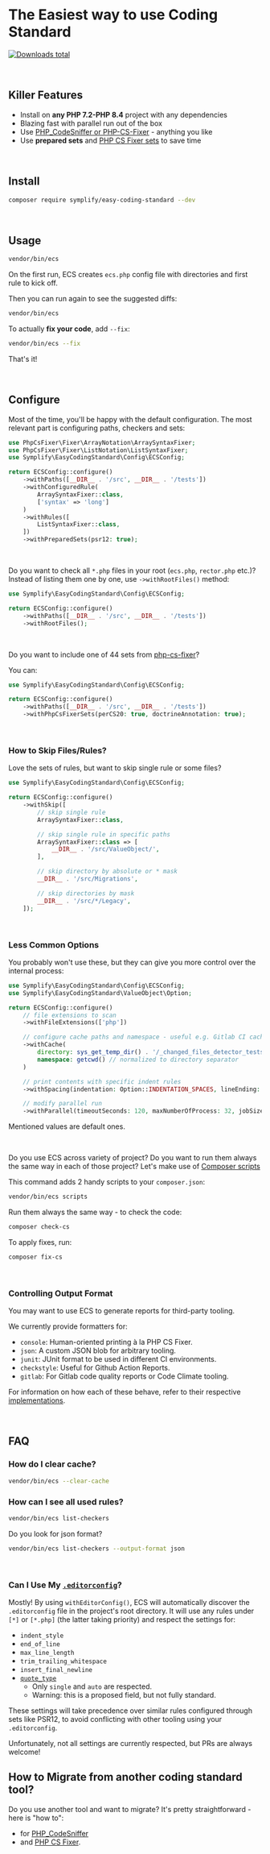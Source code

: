 # The Easiest way to use Coding Standard

[![Downloads total](https://img.shields.io/packagist/dt/symplify/easy-coding-standard.svg?style=flat-square)](https://packagist.org/packages/symplify/easy-coding-standard/stats)

<br>

## Killer Features

- Install on **any PHP 7.2-PHP 8.4** project with any dependencies
- Blazing fast with parallel run out of the box
- Use [PHP_CodeSniffer or PHP-CS-Fixer](https://tomasvotruba.com/blog/2017/05/03/combine-power-of-php-code-sniffer-and-php-cs-fixer-in-3-lines/) - anything you like
- Use **prepared sets** and [PHP CS Fixer sets](https://github.com/PHP-CS-Fixer/PHP-CS-Fixer/blob/master/doc/ruleSets/index.rst) to save time

<br>

## Install

```bash
composer require symplify/easy-coding-standard --dev
```

<br>

## Usage

```bash
vendor/bin/ecs
```

On the first run, ECS creates `ecs.php` config file with directories and first rule to kick off.

Then you can run again to see the suggested diffs:

```bash
vendor/bin/ecs
```

To actually **fix your code**, add `--fix`:

```bash
vendor/bin/ecs --fix
```

That's it!

<br>

## Configure

Most of the time, you'll be happy with the default configuration. The most relevant part is configuring paths, checkers and sets:

```php
use PhpCsFixer\Fixer\ArrayNotation\ArraySyntaxFixer;
use PhpCsFixer\Fixer\ListNotation\ListSyntaxFixer;
use Symplify\EasyCodingStandard\Config\ECSConfig;

return ECSConfig::configure()
    ->withPaths([__DIR__ . '/src', __DIR__ . '/tests'])
    ->withConfiguredRule(
        ArraySyntaxFixer::class,
        ['syntax' => 'long']
    )
    ->withRules([
        ListSyntaxFixer::class,
    ])
    ->withPreparedSets(psr12: true);
```

<br>

Do you want to check all `*.php` files in your root (`ecs.php`, `rector.php` etc.)? Instead of listing them one by one, use `->withRootFiles()` method:

```php
use Symplify\EasyCodingStandard\Config\ECSConfig;

return ECSConfig::configure()
    ->withPaths([__DIR__ . '/src', __DIR__ . '/tests'])
    ->withRootFiles();
```

<br>

Do you want to include one of 44 sets from [php-cs-fixer](https://github.com/PHP-CS-Fixer/PHP-CS-Fixer/blob/master/doc/ruleSets/index.rst)?

You can:

```php
use Symplify\EasyCodingStandard\Config\ECSConfig;

return ECSConfig::configure()
    ->withPaths([__DIR__ . '/src', __DIR__ . '/tests'])
    ->withPhpCsFixerSets(perCS20: true, doctrineAnnotation: true);
```

<br>

### How to Skip Files/Rules?

Love the sets of rules, but want to skip single rule or some files?

```php
use Symplify\EasyCodingStandard\Config\ECSConfig;

return ECSConfig::configure()
    ->withSkip([
        // skip single rule
        ArraySyntaxFixer::class,

        // skip single rule in specific paths
        ArraySyntaxFixer::class => [
            __DIR__ . '/src/ValueObject/',
        ],

        // skip directory by absolute or * mask
        __DIR__ . '/src/Migrations',

        // skip directories by mask
        __DIR__ . '/src/*/Legacy',
    ]);
```

<br>

### Less Common Options

You probably won't use these, but they can give you more control over the internal process:

```php
use Symplify\EasyCodingStandard\Config\ECSConfig;
use Symplify\EasyCodingStandard\ValueObject\Option;

return ECSConfig::configure()
    // file extensions to scan
    ->withFileExtensions(['php'])

    // configure cache paths and namespace - useful e.g. Gitlab CI caching, where getcwd() produces always different path
    ->withCache(
        directory: sys_get_temp_dir() . '/_changed_files_detector_tests',
        namespace: getcwd() // normalized to directory separator
    )

    // print contents with specific indent rules
    ->withSpacing(indentation: Option::INDENTATION_SPACES, lineEnding: PHP_EOL)

    // modify parallel run
    ->withParallel(timeoutSeconds: 120, maxNumberOfProcess: 32, jobSize: 20);
```

Mentioned values are default ones.

<br>

Do you use ECS across variety of project? Do you want to run them always the same way in each of those project? Let's make use of [Composer scripts](https://blog.martinhujer.cz/have-you-tried-composer-scripts/)

This command adds 2 handy scripts to your `composer.json`:

```bash
vendor/bin/ecs scripts
```

Run them always the same way - to check the code:

```bash
composer check-cs
```

To apply fixes, run:

```bash
composer fix-cs
```

<br>

### Controlling Output Format

You may want to use ECS to generate reports for third-party tooling.

We currently provide formatters for:

- `console`:  Human-oriented printing à la PHP CS Fixer.
- `json`:  A custom JSON blob for arbitrary tooling.
- `junit`:  JUnit format to be used in different CI environments.
- `checkstyle`: Useful for Github Action Reports.
- `gitlab`: For Gitlab code quality reports or Code Climate tooling.

For information on how each of these behave, refer to their respective
[implementations](src/Console/Output/).

<br>

## FAQ

### How do I clear cache?

```bash
vendor/bin/ecs --clear-cache
```

### How can I see all used rules?

```bash
vendor/bin/ecs list-checkers
```

Do you look for json format?

```bash
vendor/bin/ecs list-checkers --output-format json
```

<br>

### Can I Use My [`.editorconfig`](https://editorconfig.org/)?

Mostly! By using `withEditorConfig()`, ECS will automatically discover
the `.editorconfig` file in the project's root directory. It will use any
rules under `[*]` or `[*.php]` (the latter taking priority) and respect the
settings for:

-   `indent_style`
-   `end_of_line`
-   `max_line_length`
-   `trim_trailing_whitespace`
-   `insert_final_newline`
-   [`quote_type`](https://github.com/jednano/codepainter#quote_type-single-double-auto)
    -   Only `single` and `auto` are respected.
    -   Warning: this is a proposed field, but not fully standard.

These settings will take precedence over similar rules configured through sets
like PSR12, to avoid conflicting with other tooling using your `.editorconfig`.

Unfortunately, not all settings are currently respected, but PRs are always
welcome!

## How to Migrate from another coding standard tool?

Do you use another tool and want to migrate? It's pretty straightforward - here is "how to":

* for [PHP_CodeSniffer](https://tomasvotruba.com/blog/2018/06/04/how-to-migrate-from-php-code-sniffer-to-easy-coding-standard)
* and [PHP CS Fixer](https://tomasvotruba.com/blog/2018/06/07/how-to-migrate-from-php-cs-fixer-to-easy-coding-standard).
